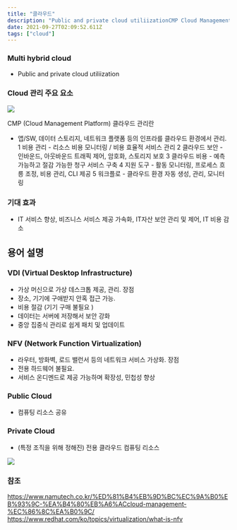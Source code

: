 ```yaml
---
title: "클라우드"
description: "Public and private cloud utiliizationCMP Cloud Management Platform클라우드 관리란앱SW, 데이터 스토리지, 네트워크 플랫폼 등의 인프라를 클라우드 환경에서 관리. 1 비용 관리 - 리소스 비용 모니터링  비용 "
date: 2021-09-27T02:09:52.611Z
tags: ["cloud"]
---
```

### Multi hybrid cloud
- Public and private cloud utiliization

### Cloud 관리 주요 요소
![](/velogimages/ef75d522-03a7-4e91-9f6b-cb56eebb59f0-image.png)

CMP (Cloud Management Platform)
클라우드 관리란
- 앱/SW, 데이터 스토리지, 네트워크 플랫폼 등의 인프라를 클라우드 환경에서 관리. 
1 비용 관리 - 리소스 비용 모니터링 / 비용 효율적 서비스 관리
2 클라우드 보안 - 인바운드, 아웃바운드 트래픽 제어, 암호화, 스토리지 보호
3 클라우드 비용 - 예측 가능하고 절감 가능한 청구 서비스 구축 
4 지원 도구 - 활동 모니터링, 프로세스 흐릉 조정, 비용 관리, CLI 제공 
5 워크플로 - 클라우드 환경 자동 생성, 관리, 모니터링 

### 기대 효과
- IT 서비스 향상, 비즈니스 서비스 제공 가속화, IT자산 보안 관리 및 제어, IT 비용 감소 

## 용어 설명

### VDI (Virtual Desktop Infrastructure)
- 가상 머신으로 가상 데스크톱 제공, 관리.
장점
- 장소, 기기에 구애받지 안혹 접근 가능. 
- 비용 절감 (기기 구매 불필요 )
- 데이터는 서버에 저장해서 보안 강화
- 중앙 집중식 관리로 쉽게 패치 및 업데이트 

### NFV (Network Function Virtualization)
- 라우터, 방화벽, 로드 밸런서 등의 네트워크 서비스 가상화. 
장점
- 전용 하드웨어 불필요.
- 서비스 온디멘드로 제공 가능하며 확장성, 민첩성 향상 

### Public Cloud
- 컴퓨팅 리소스 공유

### Private Cloud
- (특정 조직을 위해 정해진) 전용 클라우드 컴퓨팅 리소스

![](/velogimages/739336ef-c27c-4c84-9eca-e036fa57cce6-image.png)

### 참조
https://www.namutech.co.kr/%ED%81%B4%EB%9D%BC%EC%9A%B0%EB%93%9C-%EA%B4%80%EB%A6%ACcloud-management-%EC%86%8C%EA%B0%9C/
https://www.redhat.com/ko/topics/virtualization/what-is-nfv